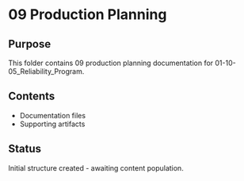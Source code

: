 # 09 Production Planning

## Purpose
This folder contains 09 production planning documentation for 01-10-05_Reliability_Program.

## Contents
- Documentation files
- Supporting artifacts

## Status
Initial structure created - awaiting content population.
